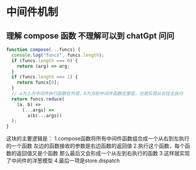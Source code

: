 # 中间件机制

## 理解 compose 函数 不理解可以到 chatGpt 问问

```js
function compose(...funcs) {
  console.log("funcs", funcs.length);
  if (funcs.length === 0) {
    return (arg) => arg;
  }
  if (funcs.length === 1) {
    return funcs[0];
  }
  // a为上次中间件执行函数在外层，b为当前中间件函数在里层，也就实现从右往左执行
  return funcs.reduce(
    (a, b) =>
      (...args) =>
        a(b(...args))
  );
}
```

这块的主要逻辑是：
  1.compose函数将所有中间件函数组合成一个从右到左执行的一个函数
    左边的函数接收的参数是右边函数的返回值
  2.执行这个函数，每个函数的返回值又是个函数
    那么最后又会形成一个从左到右执行的函数
  3.这样就实现了中间件的洋葱模型
  4.最后一项是store.dispatch
  